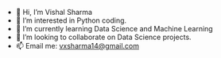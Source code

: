 - 👋 Hi, I’m Vishal Sharma
- 👀 I’m interested in Python coding.
- 🌱 I’m currently learning Data Science and Machine Learning
- 💞️ I’m looking to collaborate on Data Science projects.
- 📫 Email me: vxsharma14@gmail.com

<!---
vxsharma-14/vxsharma-14 is a ✨ special ✨ repository because its `README.md` (this file) appears on your GitHub profile.
You can click the Preview link to take a look at your changes.
--->

